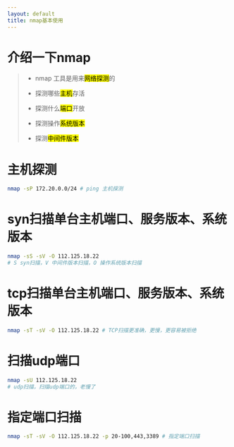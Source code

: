 ```yaml
---
layout: default
title: nmap基本使用
---
```




# 介绍一下nmap

> * nmap 工具是用来<mark>网络探测</mark>的
> 
> * 探测哪些<mark>主机</mark>存活
> 
> * 探测什么<mark>端口</mark>开放
> 
> * 探测操作<mark>系统版本</mark>
> 
> * 探测<mark>中间件版本</mark>

# 主机探测

```bash
nmap -sP 172.20.0.0/24 # ping 主机探测 
```

# syn扫描单台主机端口、服务版本、系统版本

```bash
nmap -sS -sV -O 112.125.18.22
# S syn扫描，V 中间件版本扫描，O 操作系统版本扫描
```

# tcp扫描单台主机端口、服务版本、系统版本

```bash
nmap -sT -sV -O 112.125.18.22 # TCP扫描更准确，更慢，更容易被拒绝
```

# 扫描udp端口

```bash
nmap -sU 112.125.18.22
# udp扫描，扫描udp端口的，老慢了
```

# 指定端口扫描

```bash
nmap -sT -sV -O 112.125.18.22 -p 20-100,443,3389 # 指定端口扫描 
```



